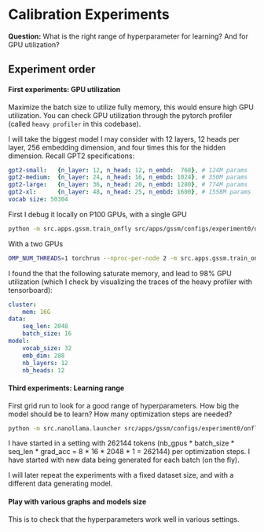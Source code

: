 # Calibration Experiments

**Question:**
What is the right range of hyperparameter for learning? And for GPU utilization?

## Experiment order

#### First experiments: GPU utilization
Maximize the batch size to utilize fully memory, this would ensure high GPU utilization.
You can check GPU utilization through the pytorch profiler (called `heavy profiler` in this codebase).

I will take the biggest model I may consider with 12 layers, 12 heads per layer, 256 embedding dimension, and four times this for the hidden dimension.
Recall GPT2 specifications: 
```yaml
gpt2-small:   {n_layer: 12, n_head: 12, n_embd:  768}, # 124M params
gpt2-medium:  {n_layer: 24, n_head: 16, n_embd: 1024}, # 350M params
gpt2-large:   {n_layer: 36, n_head: 20, n_embd: 1280}, # 774M params
gpt2-xl:      {n_layer: 48, n_head: 25, n_embd: 1600}, # 1558M params
vocab size: 50304 
```

First I debug it locally on P100 GPUs, with a single GPU
```bash
python -m src.apps.gssm.train_onfly src/apps/gssm/configs/experiment0/onfly_small.yaml
```
With a two GPUs
```bash
OMP_NUM_THREADS=1 torchrun --nproc-per-node 2 -m src.apps.gssm.train_onfly src/apps/gssm/configs/experiment0/onfly_small.yaml
```
I found the that the following saturate memory, and lead to 98% GPU utilization (which I check by visualizing the traces of the heavy profiler with tensorboard):
```yaml
cluster:
    mem: 16G
data:
    seq_len: 2048
    batch_size: 16
model:
    vocab_size: 32
    emb_dim: 288
    nb_layers: 12
    nb_heads: 12
```

#### Third experiments: Learning range

First grid run to look for a good range of hyperparameters.
How big the model should be to learn? How many optimization steps are needed?
```bash
python -m src.nanollama.launcher src/apps/gssm/configs/experiment0/onfly_small.yaml
```
I have started in a setting with 262144 tokens (nb_gpus * batch_size * seq_len * grad_acc = 8 * 16 * 2048 * 1 = 262144) per optimization steps.
I have started with new data being generated for each batch (on the fly).

I will later repeat the experiments with a fixed dataset size, and with a different data generating model.

#### Play with various graphs and models size
This is to check that the hyperparameters work well in various settings.
